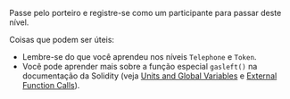 Passe pelo porteiro e registre-se como um participante para passar deste nível.

Coisas que podem ser úteis:
* Lembre-se do que você aprendeu nos níveis `Telephone` e `Token`.
* Você pode aprender mais sobre a função especial `gasleft()` na documentação da Solidity (veja [Units and Global Variables](https://docs.soliditylang.org/en/v0.8.3/units-and-global-variables.html) e [External Function Calls](https://docs.soliditylang.org/en/v0.8.3/control-structures.html#external-function-calls)).